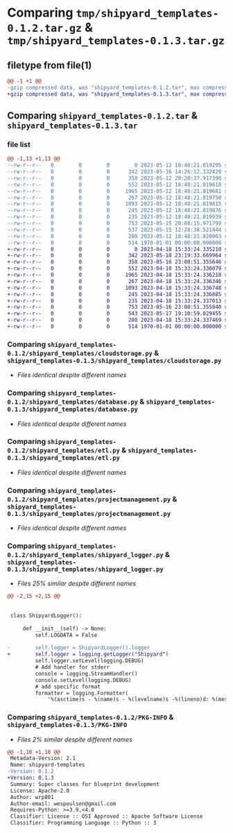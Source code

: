 # Comparing `tmp/shipyard_templates-0.1.2.tar.gz` & `tmp/shipyard_templates-0.1.3.tar.gz`

## filetype from file(1)

```diff
@@ -1 +1 @@
-gzip compressed data, was "shipyard_templates-0.1.2.tar", max compression
+gzip compressed data, was "shipyard_templates-0.1.3.tar", max compression
```

## Comparing `shipyard_templates-0.1.2.tar` & `shipyard_templates-0.1.3.tar`

### file list

```diff
@@ -1,13 +1,13 @@
--rw-r--r--   0        0        0        0 2023-05-12 18:48:21.819295 shipyard_templates-0.1.2/README.md
--rw-r--r--   0        0        0      342 2023-05-16 14:26:12.332420 shipyard_templates-0.1.2/pyproject.toml
--rw-r--r--   0        0        0      358 2023-05-12 20:20:37.917390 shipyard_templates-0.1.2/shipyard_templates/__init__.py
--rw-r--r--   0        0        0      552 2023-05-12 18:48:21.819618 shipyard_templates-0.1.2/shipyard_templates/cloudstorage.py
--rw-r--r--   0        0        0     1965 2023-05-12 18:48:21.819681 shipyard_templates-0.1.2/shipyard_templates/database.py
--rw-r--r--   0        0        0      267 2023-05-12 18:48:21.819750 shipyard_templates-0.1.2/shipyard_templates/datavisualization.py
--rw-r--r--   0        0        0     1093 2023-05-12 18:48:21.819815 shipyard_templates-0.1.2/shipyard_templates/etl.py
--rw-r--r--   0        0        0      245 2023-05-12 18:48:21.819876 shipyard_templates-0.1.2/shipyard_templates/messaging.py
--rw-r--r--   0        0        0      235 2023-05-12 18:48:21.819939 shipyard_templates-0.1.2/shipyard_templates/notebooks.py
--rw-r--r--   0        0        0      753 2023-05-15 20:08:15.971799 shipyard_templates-0.1.2/shipyard_templates/projectmanagement.py
--rw-r--r--   0        0        0      537 2023-05-15 12:28:38.521444 shipyard_templates-0.1.2/shipyard_templates/shipyard_logger.py
--rw-r--r--   0        0        0      280 2023-05-12 18:48:21.820063 shipyard_templates-0.1.2/shipyard_templates/spreadsheets.py
--rw-r--r--   0        0        0      514 1970-01-01 00:00:00.000000 shipyard_templates-0.1.2/PKG-INFO
+-rw-r--r--   0        0        0        0 2023-04-18 15:33:24.335210 shipyard_templates-0.1.3/README.md
+-rw-r--r--   0        0        0      342 2023-05-18 23:19:33.669964 shipyard_templates-0.1.3/pyproject.toml
+-rw-r--r--   0        0        0      358 2023-05-16 23:00:51.355646 shipyard_templates-0.1.3/shipyard_templates/__init__.py
+-rw-r--r--   0        0        0      552 2023-04-18 15:33:24.336079 shipyard_templates-0.1.3/shipyard_templates/cloudstorage.py
+-rw-r--r--   0        0        0     1965 2023-04-18 15:33:24.336218 shipyard_templates-0.1.3/shipyard_templates/database.py
+-rw-r--r--   0        0        0      267 2023-04-18 15:33:24.336346 shipyard_templates-0.1.3/shipyard_templates/datavisualization.py
+-rw-r--r--   0        0        0     1093 2023-04-18 15:33:24.336748 shipyard_templates-0.1.3/shipyard_templates/etl.py
+-rw-r--r--   0        0        0      245 2023-04-18 15:33:24.336885 shipyard_templates-0.1.3/shipyard_templates/messaging.py
+-rw-r--r--   0        0        0      235 2023-04-18 15:33:24.337013 shipyard_templates-0.1.3/shipyard_templates/notebooks.py
+-rw-r--r--   0        0        0      753 2023-05-16 23:00:51.355840 shipyard_templates-0.1.3/shipyard_templates/projectmanagement.py
+-rw-r--r--   0        0        0      543 2023-05-17 19:10:59.029455 shipyard_templates-0.1.3/shipyard_templates/shipyard_logger.py
+-rw-r--r--   0        0        0      280 2023-04-18 15:33:24.337469 shipyard_templates-0.1.3/shipyard_templates/spreadsheets.py
+-rw-r--r--   0        0        0      514 1970-01-01 00:00:00.000000 shipyard_templates-0.1.3/PKG-INFO
```

### Comparing `shipyard_templates-0.1.2/shipyard_templates/cloudstorage.py` & `shipyard_templates-0.1.3/shipyard_templates/cloudstorage.py`

 * *Files identical despite different names*

### Comparing `shipyard_templates-0.1.2/shipyard_templates/database.py` & `shipyard_templates-0.1.3/shipyard_templates/database.py`

 * *Files identical despite different names*

### Comparing `shipyard_templates-0.1.2/shipyard_templates/etl.py` & `shipyard_templates-0.1.3/shipyard_templates/etl.py`

 * *Files identical despite different names*

### Comparing `shipyard_templates-0.1.2/shipyard_templates/projectmanagement.py` & `shipyard_templates-0.1.3/shipyard_templates/projectmanagement.py`

 * *Files identical despite different names*

### Comparing `shipyard_templates-0.1.2/shipyard_templates/shipyard_logger.py` & `shipyard_templates-0.1.3/shipyard_templates/shipyard_logger.py`

 * *Files 25% similar despite different names*

```diff
@@ -2,15 +2,15 @@
 
 
 class ShipyardLogger():
 
     def __init__(self) -> None:
         self.LOGDATA = False
 
-        self.logger = ShipyardLogger().logger
+        self.logger = logging.getLogger("Shipyard")
         self.logger.setLevel(logging.DEBUG)
         # Add handler for stderr
         console = logging.StreamHandler()
         console.setLevel(logging.DEBUG)
         # add specific format
         formatter = logging.Formatter(
             '%(asctime)s - %(name)s - %(levelname)s -%(lineno)d: %(message)s')
```

### Comparing `shipyard_templates-0.1.2/PKG-INFO` & `shipyard_templates-0.1.3/PKG-INFO`

 * *Files 2% similar despite different names*

```diff
@@ -1,10 +1,10 @@
 Metadata-Version: 2.1
 Name: shipyard-templates
-Version: 0.1.2
+Version: 0.1.3
 Summary: Super classes for blueprint development
 License: Apache-2.0
 Author: wrp801
 Author-email: wespoulsen@gmail.com
 Requires-Python: >=3.9,<4.0
 Classifier: License :: OSI Approved :: Apache Software License
 Classifier: Programming Language :: Python :: 3
```

